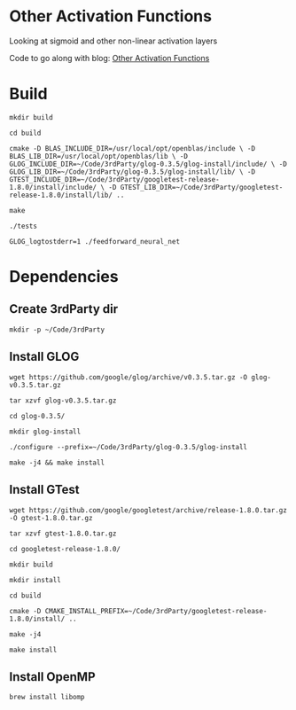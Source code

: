 # Other Activation Functions

Looking at sigmoid and other non-linear activation layers 

Code to go along with blog: [Other Activation Functions](http://www.curiousinspiration.com/posts/other-activation-functions)

# Build

`mkdir build`

`cd build`

`cmake -D BLAS_INCLUDE_DIR=/usr/local/opt/openblas/include \
       -D BLAS_LIB_DIR=/usr/local/opt/openblas/lib \
       -D GLOG_INCLUDE_DIR=~/Code/3rdParty/glog-0.3.5/glog-install/include/ \
       -D GLOG_LIB_DIR=~/Code/3rdParty/glog-0.3.5/glog-install/lib/ \
       -D GTEST_INCLUDE_DIR=~/Code/3rdParty/googletest-release-1.8.0/install/include/ \
       -D GTEST_LIB_DIR=~/Code/3rdParty/googletest-release-1.8.0/install/lib/ ..`

`make`

`./tests`

`GLOG_logtostderr=1 ./feedforward_neural_net`


# Dependencies

## Create 3rdParty dir

`mkdir -p ~/Code/3rdParty`

## Install GLOG

`wget https://github.com/google/glog/archive/v0.3.5.tar.gz -O glog-v0.3.5.tar.gz`

`tar xzvf glog-v0.3.5.tar.gz`

`cd glog-0.3.5/`

`mkdir glog-install`

`./configure --prefix=~/Code/3rdParty/glog-0.3.5/glog-install`

`make -j4 && make install`

## Install GTest

`wget https://github.com/google/googletest/archive/release-1.8.0.tar.gz -O gtest-1.8.0.tar.gz`

`tar xzvf gtest-1.8.0.tar.gz`

`cd googletest-release-1.8.0/`

`mkdir build`

`mkdir install`

`cd build`

`cmake -D CMAKE_INSTALL_PREFIX=~/Code/3rdParty/googletest-release-1.8.0/install/ ..`

`make -j4`

`make install`

## Install OpenMP

`brew install libomp`

